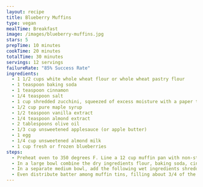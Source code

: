 ```yaml
---
layout: recipe
title: Blueberry Muffins
type: vegan
mealTime: Breakfast
image: /images/blueberry-muffins.jpg
stars: 5
prepTime: 10 minutes
cookTime: 20 minutes
totalTime: 30 minutes
servings: 12 servings
failureRate: "85% Success Rate"
ingredients:
  - 1 1/2 cups white whole wheat flour or whole wheat pastry flour
  - 1 teaspoon baking soda
  - 1 teaspoon cinnamon
  - 1/4 teaspoon salt
  - 1 cup shredded zucchini, squeezed of excess moisture with a paper towel
  - 1/2 cup pure maple syrup
  - 1/2 teaspoon vanilla extract
  - 1/4 teaspoon almond extract
  - 2 tablespoons olive oil
  - 1/3 cup unsweetened applesauce (or apple butter)
  - 1 egg
  - 1/4 cup unsweetened almond milk
  - 1 cup fresh or frozen blueberries
steps:
  - Preheat oven to 350 degrees F. Line a 12 cup muffin pan with non-stick cooking spray or line with muffin liners. Either way I recommend using non-stick cooking spray. This guarantees that they muffins will not stick to the liners or the pan.
  - In a large bowl combine the dry ingredients flour, baking soda, cinnamon and salt; set aside.
  - In a separate medium bowl, add the following wet ingredients shredded zucchini, pure maple syrup, vanilla and almond extract, olive oil, applesauce, egg and milk; mix until well combined. Add dry ingredients to wet ingredients and mix until just combined. Gently fold in blueberries.
  - Even distribute batter among muffin tins, filling about 3/4 of the way full. Bake for 22-30 minutes or until toothpick inserted into the middle of the muffin comes out clean. Cool on wire rack for 10 minutes then remove muffins and transfer to wire rack to finish cooling. Makes 12 muffins.
---
```

